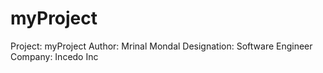 # myProject
Project: myProject
Author: Mrinal Mondal
Designation: Software Engineer
Company: Incedo Inc



